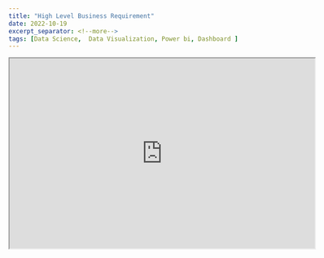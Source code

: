 ```yaml
---
title: "High Level Business Requirement"
date: 2022-10-19
excerpt_separator: <!--more-->
tags: [Data Science,  Data Visualization, Power bi, Dashboard ]
---
```



<!-- this is the embed code provided by Google -->
<iframe width="600" height="373.5" src="https://app.powerbi.com/view?r=eyJrIjoiYjUyZGQ5NWEtNTE4My00ZmEzLWIyNWEtZTVmN2NkOTgzZjYzIiwidCI6IjZiY2E4MzUxLTAxZDMtNDI1Mi04NWVhLWJkYThmOGQyMzViZCIsImMiOjl9" frameborder="1" allowFullScreen="true">
</iframe>
